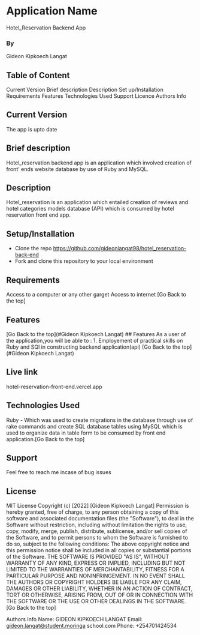 # Application Name
Hotel_Reservation Backend App

### By
Gideon Kipkoech Langat


## Table of Content
Current Version
Brief description
Description
Set up/Installation
Requirements
Features
Technologies Used
Support
Licence
Authors Info


## Current Version
The app is upto date

## Brief description
Hotel_reservation backend app is an application which involved creation of front' ends website database by use of Ruby and MySQL.

## Description
Hotel_reservation is an application which entailed creation of reviews and hotel categories models database (API) which is consumed by hotel reservation front end app.

## Setup/Installation 
* Clone the repo https://github.com/gideonlangat98/hotel_reservation-back-end
* Fork and clone this repository to your local environment

## Requirements
Access to a computer or any other garget
Access to internet [Go Back to the top]

## Features
[Go Back to the top](#Gideon Kipkoech Langat) ## Features As a user of the application,you will be able to : 1. Employement of practical skills on Ruby and SQl in constructing backend application(api) [Go Back to the top](#Gideon Kipkoech Langat)

## Live link
hotel-reservation-front-end.vercel.app

## Technologies Used
Ruby - Which was used to create migrations in the database through use of rake commands and create SQL database tables using MySQL which is used to organize data in table form to be consumed by front end application.[Go Back to the top]

## Support
Feel free to reach me incase of bug issues

## License
MIT License Copyright (c) [2022] [Gideon Kipkoech Langat] Permission is hereby granted, free of charge, to any person obtaining a copy of this software and associated documentation files (the "Software"), to deal in the Software without restriction, including without limitation the rights to use, copy, modify, merge, publish, distribute, sublicense, and/or sell copies of the Software, and to permit persons to whom the Software is furnished to do so, subject to the following conditions: The above copyright notice and this permission notice shall be included in all copies or substantial portions of the Software. THE SOFTWARE IS PROVIDED "AS IS", WITHOUT WARRANTY OF ANY KIND, EXPRESS OR IMPLIED, INCLUDING BUT NOT LIMITED TO THE WARRANTIES OF MERCHANTABILITY, FITNESS FOR A PARTICULAR PURPOSE AND NONINFRINGEMENT. IN NO EVENT SHALL THE AUTHORS OR COPYRIGHT HOLDERS BE LIABLE FOR ANY CLAIM, DAMAGES OR OTHER LIABILITY, WHETHER IN AN ACTION OF CONTRACT, TORT OR OTHERWISE, ARISING FROM, OUT OF OR IN CONNECTION WITH THE SOFTWARE OR THE USE OR OTHER DEALINGS IN THE SOFTWARE. [Go Back to the top]

Authors Info
Name: GIDEON KIPKOECH LANGAT
Email: gideon.langat@student.moringa school.com
Phone: +254701424534

